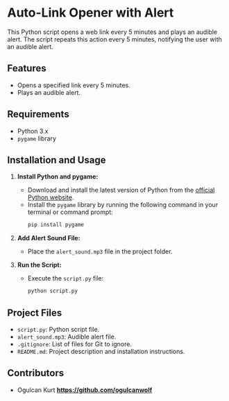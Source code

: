 # Auto-Link Opener with Alert

This Python script opens a web link every 5 minutes and plays an audible alert. The script repeats this action every 5 minutes, notifying the user with an audible alert.

## Features
- Opens a specified link every 5 minutes.
- Plays an audible alert.

## Requirements
- Python 3.x
- `pygame` library

## Installation and Usage
1. **Install Python and pygame:**
   - Download and install the latest version of Python from the [official Python website](https://www.python.org/downloads/).
   - Install the `pygame` library by running the following command in your terminal or command prompt:
     ```bash
     pip install pygame
     ```

2. **Add Alert Sound File:**
   - Place the `alert_sound.mp3` file in the project folder.

3. **Run the Script:**
   - Execute the `script.py` file:
     ```bash
     python script.py
     ```

## Project Files
- `script.py`: Python script file.
- `alert_sound.mp3`: Audible alert file.
- `.gitignore`: List of files for Git to ignore.
- `README.md`: Project description and installation instructions.

## Contributors
- Ogulcan Kurt **https://github.com/ogulcanwolf**

